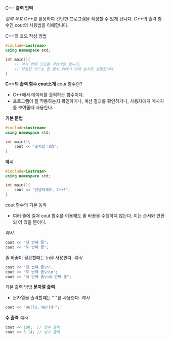 C++
**출력 입력**

*강의 목표*
C++를 활용하여 간단한 프로그램을 작성할 수 있게 됩니다.
C++의 출력 함수인 cout의 사용법을 이해합니다.

C++의 코드 작성 방법
```c++
#include<iostream>
using namespace std;

int main(){
    // 여기 안에 코드를 작성하면 됩니다.
    // 작성된 코드는 한 줄씩 위에서 아래 순서로 실행됩니다.
}
```

**C++의 출력 함수 cout소개**
*cout* 함수란?
- C++에서 데이터를 출력하는 함수이다.
- 프로그램이 잘 작동하는지 확인하거나, 계산 결과를 확인하거나, 사용자에게 메시지를 보여줄때 사용한다.

**기본 문법**
```C++
#include<iostream>
using namespace std;

int main(){
    cout << "출력할 내용";
}
```
**예시**
```C++
#include<iostream>
using namespace std;

int main(){
    cout << "안녕하세요, C++!";
}
```

cout 함수의 기본 동작
- 여러 줄에 걸쳐 cout 함수를 이용해도 줄 바꿈을 수행하지 않는다. 이는 순서와 연관되 어 있을 뿐이다.

*예시*
```C++
cout << "첫 번째 줄";
cout << "두 번째 줄";
```

줄 바꿈이 필요할때는 \n을 사용한다.
*예시*
```c++
cout << "첫 번째 줄\n";
cout << "두 번째 줄\n\n";
cout << "세 번째 줄\n네 번째 줄";
```

기본 출력 방법
**문자열 출력**
- 문자열을 출력할때는 " "를 사용한다.
*예시*
```c++
cout << "Hello, World!";
```

**수 출력**
*예시*
```c++
cout << 100;  // 정수 출력
cout << 3.14; // 실수 출력
```
